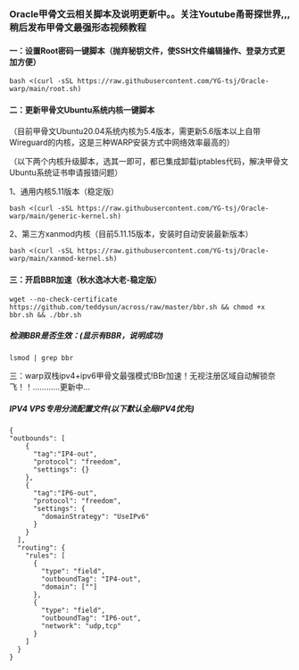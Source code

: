 ### Oracle甲骨文云相关脚本及说明更新中。。关注Youtube甬哥探世界,,,稍后发布甲骨文最强形态视频教程

#### 一：设置Root密码一键脚本（抛弃秘钥文件，使SSH文件编辑操作、登录方式更加方便）
```
bash <(curl -sSL https://raw.githubusercontent.com/YG-tsj/Oracle-warp/main/root.sh)
```
#### 二：更新甲骨文Ubuntu系统内核一键脚本
（目前甲骨文Ubuntu20.04系统内核为5.4版本，需更新5.6版本以上自带Wireguard的内核，这是三种WARP安装方式中网络效率最高的）

（以下两个内核升级脚本，选其一即可，都已集成卸载iptables代码，解决甲骨文Ubuntu系统证书申请报错问题）

1、通用内核5.11版本（稳定版）
```
bash <(curl -sSL https://raw.githubusercontent.com/YG-tsj/Oracle-warp/main/generic-kernel.sh)
```
2、第三方xanmod内核（目前5.11.15版本，安装时自动安装最新版本）
```
bash <(curl -sSL https://raw.githubusercontent.com/YG-tsj/Oracle-warp/main/xanmod-kernel.sh)
```

#### 三：开启BBR加速（秋水逸冰大老-稳定版）
```
wget --no-check-certificate https://github.com/teddysun/across/raw/master/bbr.sh && chmod +x bbr.sh && ./bbr.sh
```
##### 检测BBR是否生效：(显示有BBR，说明成功)
```
lsmod | grep bbr
```

三：warp双栈ipv4+ipv6甲骨文最强模式!BBr加速！无视注册区域自动解锁奈飞！！…………更新中…


##### IPV4 VPS专用分流配置文件(以下默认全局IPV4优先)
```
{ 
"outbounds": [
    {
      "tag":"IP4-out",
      "protocol": "freedom",
      "settings": {}
    },
    {
      "tag":"IP6-out",
      "protocol": "freedom",
      "settings": {
        "domainStrategy": "UseIPv6" 
      }
    }
  ],
  "routing": {
    "rules": [
      {
        "type": "field",
        "outboundTag": "IP4-out",
        "domain": [""] 
      },
      {
        "type": "field",
        "outboundTag": "IP6-out",
        "network": "udp,tcp" 
      }
    ]
  }
}
``` 
